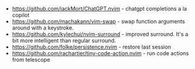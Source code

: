 - https://github.com/jackMort/ChatGPT.nvim - chatgpt completions a la copilot
- https://github.com/machakann/vim-swap - swap function arguments around with a keystroke.
- https://github.com/kylechui/nvim-surround - improved surround. It's a bit more intelligent than regular surround.
- https://github.com/folke/persistence.nvim - restore last session
- https://github.com/rachartier/tiny-code-action.nvim - run code actions from telescope
